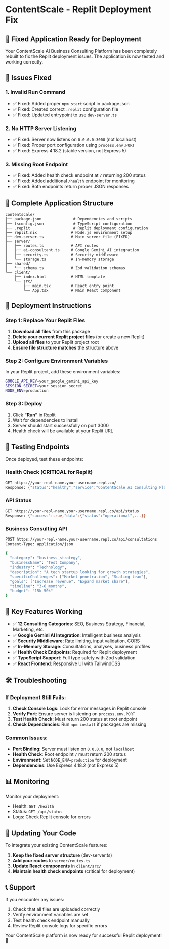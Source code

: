 # ContentScale - Replit Deployment Fix

## 🚀 Fixed Application Ready for Deployment

Your ContentScale AI Business Consulting Platform has been completely rebuilt to fix the Replit deployment issues. The application is now tested and working correctly.

## 🔧 Issues Fixed

### 1. **Invalid Run Command**
- ✅ Fixed: Added proper `npm start` script in package.json
- ✅ Fixed: Created correct `.replit` configuration file
- ✅ Fixed: Updated entrypoint to use `dev-server.ts`

### 2. **No HTTP Server Listening**
- ✅ Fixed: Server now listens on `0.0.0.0:3000` (not localhost)
- ✅ Fixed: Proper port configuration using `process.env.PORT`
- ✅ Fixed: Express 4.18.2 (stable version, not Express 5)

### 3. **Missing Root Endpoint**
- ✅ Fixed: Added health check endpoint at `/` returning 200 status
- ✅ Fixed: Added additional `/health` endpoint for monitoring
- ✅ Fixed: Both endpoints return proper JSON responses

## 📁 Complete Application Structure

```
contentscale/
├── package.json              # Dependencies and scripts
├── tsconfig.json             # TypeScript configuration
├── .replit                   # Replit deployment configuration
├── replit.nix               # Node.js environment setup
├── dev-server.ts            # Main server file (FIXED)
├── server/
│   ├── routes.ts            # API routes
│   ├── ai-consultant.ts     # Google Gemini AI integration
│   ├── security.ts          # Security middleware
│   └── storage.ts           # In-memory storage
├── shared/
│   └── schema.ts            # Zod validation schemas
└── client/
    ├── index.html           # HTML template
    └── src/
        ├── main.tsx         # React entry point
        └── App.tsx          # Main React component
```

## 🚀 Deployment Instructions

### Step 1: Replace Your Replit Files
1. **Download all files** from this package
2. **Delete your current Replit project files** (or create a new Replit)
3. **Upload all files** to your Replit project root
4. **Ensure file structure matches** the structure above

### Step 2: Configure Environment Variables
In your Replit project, add these environment variables:
```bash
GOOGLE_API_KEY=your_google_gemini_api_key
SESSION_SECRET=your_session_secret
NODE_ENV=production
```

### Step 3: Deploy
1. Click **"Run"** in Replit
2. Wait for dependencies to install
3. Server should start successfully on port 3000
4. Health check will be available at your Replit URL

## 🧪 Testing Endpoints

Once deployed, test these endpoints:

### Health Check (CRITICAL for Replit)
```bash
GET https://your-repl-name.your-username.repl.co/
Response: {"status":"healthy","service":"ContentScale AI Consulting Platform",...}
```

### API Status
```bash
GET https://your-repl-name.your-username.repl.co/api/status
Response: {"success":true,"data":{"status":"operational",...}}
```

### Business Consulting API
```bash
POST https://your-repl-name.your-username.repl.co/api/consultations
Content-Type: application/json

{
  "category": "business_strategy",
  "businessName": "Test Company",
  "industry": "Technology",
  "description": "A tech startup looking for growth strategies",
  "specificChallenges": ["Market penetration", "Scaling team"],
  "goals": ["Increase revenue", "Expand market share"],
  "timeline": "3-6_months",
  "budget": "15k-50k"
}
```

## 🔑 Key Features Working

- ✅ **12 Consulting Categories**: SEO, Business Strategy, Financial, Marketing, etc.
- ✅ **Google Gemini AI Integration**: Intelligent business analysis
- ✅ **Security Middleware**: Rate limiting, input validation, CORS
- ✅ **In-Memory Storage**: Consultations, analyses, business profiles
- ✅ **Health Check Endpoints**: Required for Replit deployment
- ✅ **TypeScript Support**: Full type safety with Zod validation
- ✅ **React Frontend**: Responsive UI with TailwindCSS

## 🛠️ Troubleshooting

### If Deployment Still Fails:

1. **Check Console Logs**: Look for error messages in Replit console
2. **Verify Port**: Ensure server is listening on `process.env.PORT`
3. **Test Health Check**: Must return 200 status at root endpoint
4. **Check Dependencies**: Run `npm install` if packages are missing

### Common Issues:

- **Port Binding**: Server must listen on `0.0.0.0`, not `localhost`
- **Health Check**: Root endpoint `/` must return 200 status
- **Environment**: Set `NODE_ENV=production` for deployment
- **Dependencies**: Use Express 4.18.2 (not Express 5)

## 📊 Monitoring

Monitor your deployment:
- Health: `GET /health`
- Status: `GET /api/status`
- Logs: Check Replit console for errors

## 🔄 Updating Your Code

To integrate your existing ContentScale features:

1. **Keep the fixed server structure** (dev-server.ts)
2. **Add your routes** to `server/routes.ts`
3. **Update React components** in `client/src/`
4. **Maintain health check endpoints** (critical for deployment)

## 📞 Support

If you encounter any issues:
1. Check that all files are uploaded correctly
2. Verify environment variables are set
3. Test health check endpoint manually
4. Review Replit console logs for specific errors

Your ContentScale platform is now ready for successful Replit deployment! 🎉

